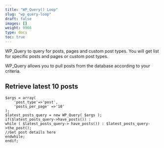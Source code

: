```yaml
---
title: "WP_Query() Loop"
slug: "wp_query-loop"
draft: false
images: []
weight: 9966
type: docs
toc: true
---
```


WP_Query to query for posts, pages and custom post types. You will get list for specific posts and pages or custom post types.


WP_Query allows you to pull posts from the database according to your criteria.

## Retrieve latest 10 posts
    $args = array(
        'post_type'=>'post',
        'posts_per_page' =>'10'
    );
    $latest_posts_query = new WP_Query( $args );
    if($latest_posts_query->have_posts()) :
    while ( $latest_posts_query-> have_posts()) : $latest_posts_query->the_post();
    //Get post details here
    endwhile;
    endif;



